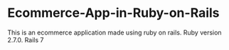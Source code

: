 # Ecommerce-App-in-Ruby-on-Rails
This is an ecommerce application made using ruby on rails. Ruby version 2.7.0. Rails 7
